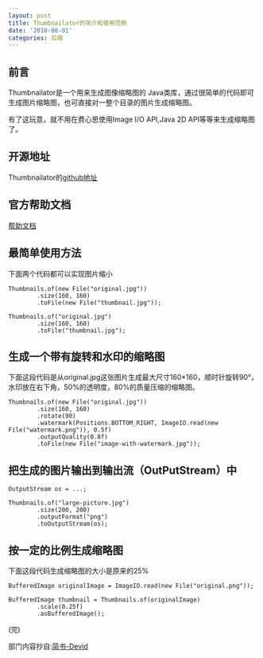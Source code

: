 ```yaml
---
layout: post
title: Thumbnailator的简介和使用范例
date: '2018-08-01'
categories: 后端
---
```


## 前言

Thumbnailator是一个用来生成图像缩略图的 Java类库，通过很简单的代码即可生成图片缩略图，也可直接对一整个目录的图片生成缩略图。

有了这玩意，就不用在费心思使用Image I/O API,Java 2D API等等来生成缩略图了。

## 开源地址

Thumbnailator的[github地址](https://github.com/coobird/thumbnailator)

## 官方帮助文档

[帮助文档](https://github.com/coobird/thumbnailator/wiki/Examples)

## 最简单使用方法

下面两个代码都可以实现图片缩小
```
Thumbnails.of(new File("original.jpg"))
        .size(160, 160)
        .toFile(new File("thumbnail.jpg"));
```

```
Thumbnails.of("original.jpg")
        .size(160, 160)
        .toFile("thumbnail.jpg");
```

## 生成一个带有旋转和水印的缩略图

下面这段代码是从original.jpg这张图片生成最大尺寸160*160，顺时针旋转90°，水印放在右下角，50%的透明度，80%的质量压缩的缩略图。
```
Thumbnails.of(new File("original.jpg"))
        .size(160, 160)
        .rotate(90)
        .watermark(Positions.BOTTOM_RIGHT, ImageIO.read(new File("watermark.png")), 0.5f)
        .outputQuality(0.8f)
        .toFile(new File("image-with-watermark.jpg"));

```

## 把生成的图片输出到输出流（OutPutStream）中

```
OutputStream os = ...;
                 
Thumbnails.of("large-picture.jpg")
        .size(200, 200)
        .outputFormat("png")
        .toOutputStream(os);

```

## 按一定的比例生成缩略图

下面这段代码生成缩略图的大小是原来的25%
```
BufferedImage originalImage = ImageIO.read(new File("original.png"));
 
BufferedImage thumbnail = Thumbnails.of(originalImage)
        .scale(0.25f)
        .asBufferedImage();
```
(完)

部门内容抄自:[简书-Devid](https://www.jianshu.com/p/ad8af8214e60)
